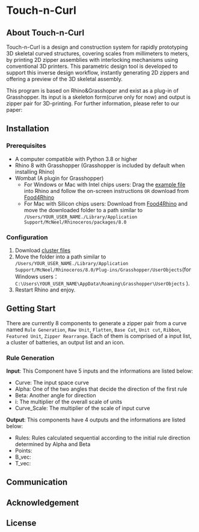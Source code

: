 # Touch-n-Curl

## About Touch-n-Curl

Touch-n-Curl is a design and construction system for rapidly prototyping 3D skeletal curved structures, covering scales from millimeters to meters, by printing 2D zipper assemblies with interlocking mechanisms using conventional 3D printers. This parametric design tool is developed to support this inverse design workflow, instantly generating 2D zippers and offering a preview of the 3D skeletal assembly.

This program is based on Rhino&Grasshoper and exist as a plug-in of Grasshopper. Its input is a skeleton form(curve only for now) and output is zipper pair for 3D-printing. For further information, please refer to our paper:

## Installation

### Prerequisites

- A computer compatible with Python 3.8 or higher
- Rhino 8 with Grasshopper (Grasshopper is included by default when installing Rhino)
- Wombat (A plugin for Grasshopper)
  - For Windows or Mac with Intel chips users: Drag the [example file](./Example.gh) into Rhino and follow the on-screen instructions `OR` download from [Food4Rhino](https://www.food4rhino.com/en/app/wombatgh)
  - For Mac with Silicon chips users: Download from [Food4Rhino](https://www.food4rhino.com/en/app/wombatgh) and move the downloaded folder to a path similar to `/Users/YOUR_USER_NAME./Library/Application Support/McNeel/Rhinoceros/packages/8.0`

### Configuration

1. Download [cluster files](./Touch-n-Curl%20Clusters) 
2. Move the folder into a path similar to `/Users/YOUR_USER_NAME./Library/Application Support/McNeel/Rhinoceros/8.0/Plug-ins/Grasshopper/UserObjects`(for Windows users： `C:\Users\YOUR_USER_NAME\AppData\Roaming\Grasshopper\UserObjects` ).
3. Restart Rhino and enjoy.

## Getting Start

There are currently 8 components to generate a zipper pair from a curve named `Rule Generation`, `Raw Unit`, `Flatten`, `Base Cut`, `Unit cut`, `Ribbon`, `Featured Unit`, `Zipper Rearrange`. Each of them is comprised of a input list, a cluster of batteries, an output list and an icon.

### Rule Generation

**Input**: This Component have 5 inputs and the informations are listed below:
- Curve: The input space curve
- Alpha: One of the two angles that decide the direction of the first rule
- Beta: Another angle for direction
- i: The multiplier of the overall scale of units
- Curve_Scale: The multiplier of the scale of input curve

**Output**: This components have 4 outputs and the informations are listed below:
- Rules: Rules calculated sequential according to the initial rule direction determined by Alpha and Beta
- Points: 
- B_vec: 
- T_vec:

## Communication

## Acknowledgement

## License